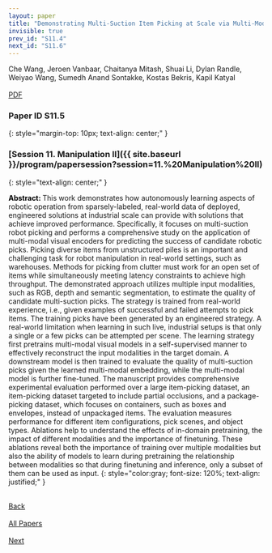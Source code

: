 ```yaml
---
layout: paper
title: "Demonstrating Multi-Suction Item Picking at Scale via Multi-Modal Learning of Pick Success"
invisible: true
prev_id: "S11.4"
next_id: "S11.6"
---
```

<div class="paper-authors">
  <div class="paper-author-box">
    <div class="paper-author-name">Che Wang, Jeroen Vanbaar, Chaitanya Mitash, Shuai Li, Dylan Randle, Weiyao Wang, Sumedh Anand Sontakke, Kostas Bekris, Kapil Katyal</div>
    <div class="paper-author-uni"></div>
  </div>
</div>

<div class="paper-pdf-modern">
  <div class="paper-menu-icon">
    <a href="https://www.roboticsproceedings.org/rss25/p178.pdf" title="Download PDF" target="_blank">
      <i class="fa fa-file-pdf-o"></i><br>
      <span class="paper-menu-label">PDF</span>
    </a>
  </div>
</div>

### Paper ID S11.5
{: style="margin-top: 10px; text-align: center;" }

### [Session 11. Manipulation II]({{ site.baseurl }}/program/papersession?session=11.%20Manipulation%20II)
{: style="text-align: center;" }

<b style="color: black;">Abstract: </b>This work demonstrates how autonomously learning aspects of robotic operation from sparsely-labeled, real-world data of deployed, engineered solutions at industrial scale can provide with solutions that achieve improved performance.  Specifically, it focuses on multi-suction robot picking and performs a comprehensive study on the application of multi-modal visual encoders for predicting the success of candidate robotic picks.  Picking diverse items from unstructured piles is an important and challenging task for robot manipulation in real-world settings, such as warehouses. Methods for picking from clutter must work for an open set of items while simultaneously meeting latency constraints to achieve high throughput. The demonstrated approach utilizes multiple input modalities, such as RGB, depth and semantic segmentation, to estimate the quality of candidate multi-suction picks. The strategy is trained from real-world experience, i.e., given examples of successful and failed attempts to pick items. The training picks have been generated by an engineered strategy. A real-world limitation when learning in such live, industrial setups is that only a single or a few picks can be attempted per scene. The learning strategy first pretrains multi-modal visual models in a self-supervised manner to effectively reconstruct the input modalities in the target domain. A downstream model is then trained to evaluate the quality of multi-suction picks given the learned multi-modal embedding, while the multi-modal model is further fine-tuned. The manuscript provides comprehensive experimental evaluation performed over a large item-picking dataset, an item-picking dataset targeted to include partial occlusions, and a package-picking dataset, which focuses on containers, such as boxes and envelopes, instead of unpackaged items. The evaluation measures performance for different item configurations, pick scenes, and object types. Ablations help to understand the effects of in-domain pretraining, the impact of different modalities and the importance of finetuning. These ablations reveal both the importance of training over multiple modalities but also the ability of models to learn during pretraining the relationship between modalities so that during finetuning and inference, only a subset of them can be used as input.
{: style="color:gray; font-size: 120%; text-align: justified;" }

<div class="paper-menu">
  <div class="paper-menu-inner">
    <a href="{{ site.baseurl }}/program/papers/S11.4/" title="Previous Paper">
            <div class="paper-menu-icon">
                <i class="fa fa-chevron-left"></i><br>
                <span class="paper-menu-label">Back</span>
            </div>
        </a>
    <a href="{{ site.baseurl }}/program/papers" title="All Papers">
      <div class="paper-menu-icon">
        <i class="fa fa-list"></i><br>
        <span class="paper-menu-label">All Papers</span>
      </div>
    </a>
    <a href="{{ site.baseurl }}/program/papers/S11.6/" title="Next Paper">
            <div class="paper-menu-icon">
                <i class="fa fa-chevron-right"></i><br>
                <span class="paper-menu-label">Next</span>
            </div>
        </a>
  </div>
</div>
